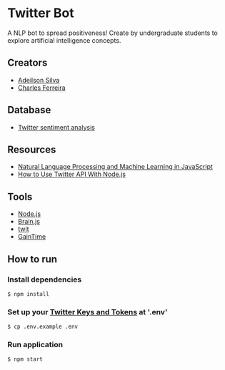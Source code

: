 # Twitter Bot

A NLP bot to spread positiveness! Create by undergraduate students to explore artificial intelligence concepts.

## Creators
- [Adeilson Silva](https://github.com/adeilsonsilva)
- [Charles Ferreira](https://github.com/charlesdccti)

## Database
- [Twitter sentiment analysis](https://www.kaggle.com/c/twitter-sentiment-analysis2/data)

## Resources
- [Natural Language Processing and Machine Learning in JavaScript](https://medium.com/@daffl/natural-language-processing-and-machine-learning-in-javascript-249181a3b721)
- [How to Use Twitter API With Node.js](https://dzone.com/articles/how-to-use-twitter-api-using-nodejs)

## Tools

- [Node.js](https://nodejs.org/en/)
- [Brain.js](https://github.com/BrainJS/brain.js)
- [twit](https://github.com/ttezel/twit)
- [GainTime](https://gaintime.github.io/)

## How to run

### Install dependencies
```
$ npm install
```

### Set up your [Twitter Keys and Tokens](https://apps.twitter.com) at '.env'
```
$ cp .env.example .env
```

### Run application
```
$ npm start
```
